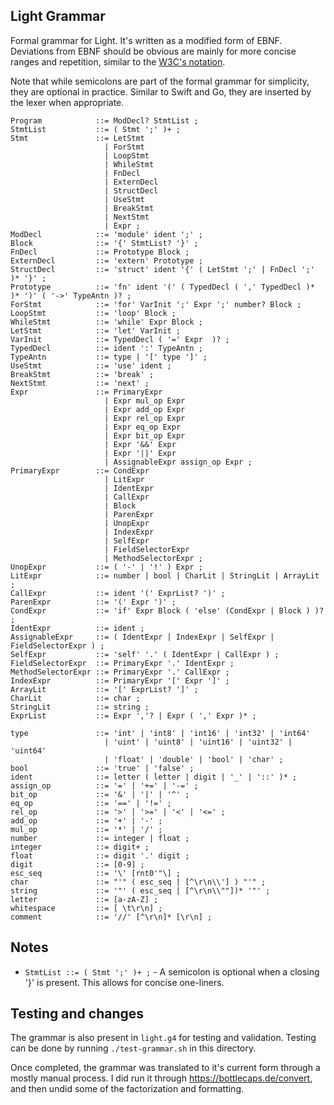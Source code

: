 ## Light Grammar
Formal grammar for Light. It's written as a modified form of EBNF. Deviations from EBNF
should be obvious are mainly for more concise ranges and repetition, similar to the [W3C's
notation](https://www.w3.org/TR/xquery-31/#EBNFNotation).

Note that while semicolons are part of the formal grammar for simplicity, they are
optional in practice. Similar to Swift and Go, they are inserted by the lexer when
appropriate.

```ebnf
Program            ::= ModDecl? StmtList ;
StmtList           ::= ( Stmt ';' )+ ;
Stmt               ::= LetStmt
                     | ForStmt
                     | LoopStmt
                     | WhileStmt
                     | FnDecl
                     | ExternDecl
                     | StructDecl
                     | UseStmt
                     | BreakStmt
                     | NextStmt
                     | Expr ;
ModDecl            ::= 'module' ident ';' ;
Block              ::= '{' StmtList? '}' ;
FnDecl             ::= Prototype Block ;
ExternDecl         ::= 'extern' Prototype ;
StructDecl         ::= 'struct' ident '{' ( LetStmt ';' | FnDecl ';' )* '}' ;
Prototype          ::= 'fn' ident '(' ( TypedDecl ( ',' TypedDecl )* )* ')' ( '->' TypeAntn )? ;
ForStmt            ::= 'for' VarInit ';' Expr ';' number? Block ;
LoopStmt           ::= 'loop' Block ;
WhileStmt          ::= 'while' Expr Block ;
LetStmt            ::= 'let' VarInit ;
VarInit            ::= TypedDecl ( '=' Expr  )? ;
TypedDecl          ::= ident ':' TypeAntn ;
TypeAntn           ::= type | '[' type ']' ;
UseStmt            ::= 'use' ident ;
BreakStmt          ::= 'break' ;
NextStmt           ::= 'next' ;
Expr               ::= PrimaryExpr
                     | Expr mul_op Expr
                     | Expr add_op Expr
                     | Expr rel_op Expr
                     | Expr eq_op Expr
                     | Expr bit_op Expr
                     | Expr '&&' Expr
                     | Expr '||' Expr
                     | AssignableExpr assign_op Expr ;
PrimaryExpr        ::= CondExpr
                     | LitExpr
                     | IdentExpr
                     | CallExpr
                     | Block
                     | ParenExpr
                     | UnopExpr
                     | IndexExpr
                     | SelfExpr
                     | FieldSelectorExpr
                     | MethodSelectorExpr ;
UnopExpr           ::= ( '-' | '!' ) Expr ;
LitExpr            ::= number | bool | CharLit | StringLit | ArrayLit ;
CallExpr           ::= ident '(' ExprList? ')' ;
ParenExpr          ::= '(' Expr ')' ;
CondExpr           ::= 'if' Expr Block ( 'else' (CondExpr | Block ) )? ;
IdentExpr          ::= ident ;
AssignableExpr     ::= ( IdentExpr | IndexExpr | SelfExpr | FieldSelectorExpr ) ;
SelfExpr           ::= 'self' '.' ( IdentExpr | CallExpr ) ;
FieldSelectorExpr  ::= PrimaryExpr '.' IdentExpr ;
MethodSelectorExpr ::= PrimaryExpr '.' CallExpr ;
IndexExpr          ::= PrimaryExpr '[' Expr ']' ;
ArrayLit           ::= '[' ExprList? ']' ;
CharLit            ::= char ;
StringLit          ::= string ;
ExprList           ::= Expr ','? | Expr ( ',' Expr )* ;

type               ::= 'int' | 'int8' | 'int16' | 'int32' | 'int64'
                     | 'uint' | 'uint8' | 'uint16' | 'uint32' | 'uint64'
                     | 'float' | 'double' | 'bool' | 'char' ;
bool               ::= 'true' | 'false' ;
ident              ::= letter ( letter | digit | '_' | '::' )* ;
assign_op          ::= '=' | '+=' | '-=' ;
bit_op             ::= '&' | '|' | '^' ;
eq_op              ::= '==' | '!=' ;
rel_op             ::= '>' | '>=' | '<' | '<=' ;
add_op             ::= '+' | '-' ;
mul_op             ::= '*' | '/' ;
number             ::= integer | float ;
integer            ::= digit+ ;
float              ::= digit '.' digit ;
digit              ::= [0-9] ;
esc_seq            ::= '\' [rnt0'"\] ;
char               ::= "'" ( esc_seq | [^\r\n\\'] ) "'" ;
string             ::= '"' ( esc_seq | [^\r\n\\""])* '"' ;
letter             ::= [a-zA-Z] ;
whitespace         ::= [ \t\r\n] ;
comment            ::= '//' [^\r\n]* [\r\n] ;
```

## Notes
- `StmtList ::= ( Stmt ';' )+ ;` - A semicolon is optional when a closing '}' is present. This allows for concise one-liners.

## Testing and changes
The grammar is also present in `light.g4` for testing and validation. Testing can be done by running `./test-grammar.sh` in this directory.

Once completed, the grammar was translated to it's current form through a mostly manual process. I did run it through https://bottlecaps.de/convert, and then undid some of the factorization and formatting.
